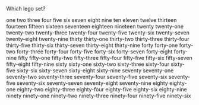 Which lego set?

one
two
three
four
five
six
seven
eight
nine
ten
eleven
twelve
thirteen
fourteen
fifteen
sixteen
seventeen
eighteen
nineteen
twenty
twenty-one
twenty-two
twenty-three
twenty-four
twenty-five
twenty-six
twenty-seven
twenty-eight
twenty-nine
thirty
thirty-one
thirty-two
thirty-three
thirty-four
thirty-five
thirty-six
thirty-seven
thirty-eight
thirty-nine
forty
forty-one
forty-two
forty-three
forty-four
forty-five
forty-six
forty-seven
forty-eight
forty-nine
fifty
fifty-one
fifty-two
fifty-three
fifty-four
fifty-five
fifty-six
fifty-seven
fifty-eight
fifty-nine
sixty
sixty-one
sixty-two
sixty-three
sixty-four
sixty-five
sixty-six
sixty-seven
sixty-eight
sixty-nine
seventy
seventy-one
seventy-two
seventy-three
seventy-four
seventy-five
seventy-six
seventy-five
seventy-six
seventy-seven
seventy-eight
seventy-nine
eighty
eighty-one
eighty-two
eighty-three
eighty-four
eighty-five
eighty-six
eighty-nine
ninety
ninety-one
ninety-two
ninety-three
ninety-four
ninety-five
ninety-six

